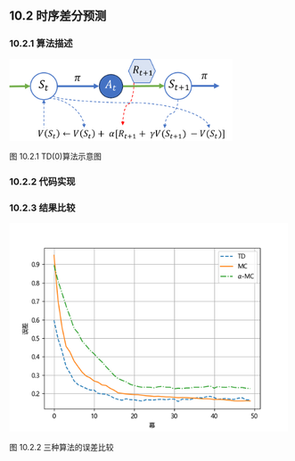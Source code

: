 
## 10.2 时序差分预测

### 10.2.1 算法描述

<img src="./img/TD0.png" width=400>

图 10.2.1 TD(0)算法示意图

### 10.2.2 代码实现

### 10.2.3 结果比较

<img src="./img/Compare_TD_MC.png" width=500>

图 10.2.2 三种算法的误差比较

